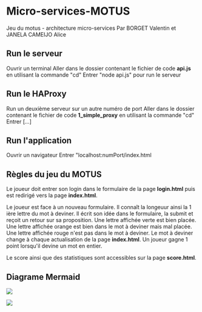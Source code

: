 # Micro-services-MOTUS
Jeu du motus - architecture micro-services
Par BORGET Valentin et JANELA CAMEIJO Alice

## Run le serveur
Ouvrir un terminal
Aller dans le dossier contenant le fichier de code **api.js** en utilisant la commande "cd"
Entrer "node api.js" pour run le serveur

## Run le HAProxy
Run un deuxième serveur sur un autre numéro de port
Aller dans le dossier contenant le fichier de code **1_simple_proxy** en utilisant la commande "cd"
Entrer [...]

## Run l'application
Ouvrir un navigateur
Entrer "localhost:numPort/index.html

## Règles du jeu du MOTUS
Le joueur doit entrer son login dans le formulaire de la page **login.html** puis est redirigé vers la page **index.html**.

Le joueur est face à un nouveau formulaire. Il connaît la longeuur ainsi la 1 ière lettre du mot à deviner.
Il écrit son idée dans le formulaire, la submit et reçoit un retour sur sa proposition.
Une lettre affichée verte est bien placée. Une lettre affichée orange est bien dans le mot à deviner mais mal placée. Une lettre affichée rouge n'est pas dans le mot à deviner.
Le mot à deviner change à chaque actualisation de la page **index.html**.
Un joueur gagne 1 point lorsqu'il devine un mot en entier.

Le score ainsi que des statistiques sont accessibles sur la page **score.html**. 

## Diagrame Mermaid
[![](https://mermaid.ink/img/pako:eNpVUctuwjAQ_BXLl7oS9MghqpAKAcG5vREOlr0kFok3cjYFhPmgfkd_rE5sVLDk1-zMrHb3yhVq4BkvnWwr9pUXloX1sVNoLShiaFmLjvZsOp37GpWsWY2lsQzOpqPOs6UwVsP5raKmfk3qgcye2Bqhsy8UVX4hRvRRsxgTpKx-GcHl7t97H01LIHZCp30uwOoWjY3_ZJPvntAkckC9s1EXrJN5jKkK1DGGVkJh00oHyWw1Mtbi2yhCd3lCN-Lk0JYJ20QvQ78_TpIJTXtns3sVKTif-e0993ootkRGyDqFDvxWjPdjR4Zz2HzCG3CNNDqM6TqinCpooOBZeGo4yL6mghf2FqiyJ_y8WMUzcj1MeN9qSZAbGQbc8Owg6w5uf18roeU)](https://mermaid.live/edit#pako:eNpVUctuwjAQ_BXLl7oS9MghqpAKAcG5vREOlr0kFok3cjYFhPmgfkd_rE5sVLDk1-zMrHb3yhVq4BkvnWwr9pUXloX1sVNoLShiaFmLjvZsOp37GpWsWY2lsQzOpqPOs6UwVsP5raKmfk3qgcye2Bqhsy8UVX4hRvRRsxgTpKx-GcHl7t97H01LIHZCp30uwOoWjY3_ZJPvntAkckC9s1EXrJN5jKkK1DGGVkJh00oHyWw1Mtbi2yhCd3lCN-Lk0JYJ20QvQ78_TpIJTXtns3sVKTif-e0993ootkRGyDqFDvxWjPdjR4Zz2HzCG3CNNDqM6TqinCpooOBZeGo4yL6mghf2FqiyJ_y8WMUzcj1MeN9qSZAbGQbc8Owg6w5uf18roeU)

[![](https://mermaid.ink/img/pako:eNpFT8sKwjAQ_JWwJ8XqB-RQELx4EASvgbIk2wc0iW43gpT-u2mDOKdlHsvMDDY6Ag0TvRIFS5cBO0ZvgsqYbGQ69eLHY10fzverVh1Js9G7NBE3g9sXaxZXzz-hFZMkDuWJwuAUvomxoxwomR-gAk_scXC5yLxqBqQnTwZ0Ph21mEYxYMKSrZgkPj7BghZOVEF6OpRfb9AtjlNmyQ0S-VbGbRuXL8bTTYA)](https://mermaid.live/edit#pako:eNpFT8sKwjAQ_JWwJ8XqB-RQELx4EASvgbIk2wc0iW43gpT-u2mDOKdlHsvMDDY6Ag0TvRIFS5cBO0ZvgsqYbGQ69eLHY10fzverVh1Js9G7NBE3g9sXaxZXzz-hFZMkDuWJwuAUvomxoxwomR-gAk_scXC5yLxqBqQnTwZ0Ph21mEYxYMKSrZgkPj7BghZOVEF6OpRfb9AtjlNmyQ0S-VbGbRuXL8bTTYA)
